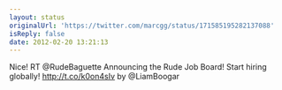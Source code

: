 ```yaml
---
layout: status
originalUrl: 'https://twitter.com/marcgg/status/171585195282137088'
isReply: false
date: 2012-02-20 13:21:13
---
```


Nice! RT @RudeBaguette Announcing the Rude Job Board! Start hiring globally! http://t.co/k0on4sIv by @LiamBoogar
